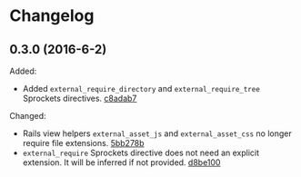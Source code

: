# Changelog

## 0.3.0 (2016-6-2)

Added:

- Added `external_require_directory` and `external_require_tree` Sprockets directives. [c8adab7](../../commit/c8adab7)

Changed:

- Rails view helpers `external_asset_js` and `external_asset_css` no longer require file extensions. [5bb278b](../../commit/5bb278b)
- `external_require` Sprockets directive does not need an explicit extension. It will be inferred if not provided. [d8be100](../../commit/d8be100)
